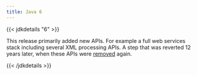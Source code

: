```yaml
---
title: Java 6
---
```


{{< jdkdetails "6" >}}

This release primarily added new APIs. For example a full web services stack
including several XML processing APIs. A step that was reverted 12 years
later, when these APIs were [removed](../11/apidiff/6/) again.

{{< /jdkdetails >}}